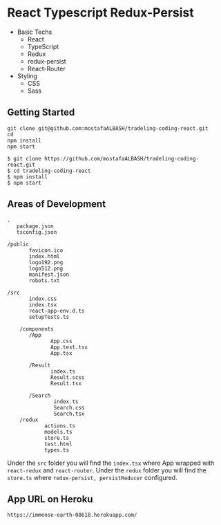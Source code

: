 # React Typescript Redux-Persist

* Basic Techs
  * React
   * TypeScript
  * Redux
  * redux-persist
  * React-Router
* Styling
  * CSS
  * Sass

## Getting Started


```shell
git clone git@github.com:mostafaALBASH/tradeling-coding-react.git 
cd 
npm install
npm start

$ git clone https://github.com/mostafaALBASH/tradeling-coding-react.git
$ cd tradeling-coding-react
$ npm install
$ npm start
```

## Areas of Development

```text
.
   package.json
   tsconfig.json
   
/public
       favicon.ico
       index.html
       logo192.png
       logo512.png
       manifest.json
       robots.txt
       
/src
       index.css
       index.tsx
       react-app-env.d.ts
       setupTests.ts
       
    /components
       /App
              App.css
              App.test.tsx
              App.tsx
              
       /Result
              index.ts
              Result.scss
              Result.tsx
              
       /Search
               index.ts
               Search.css
               Search.tsx
    /redux
            actions.ts
            models.ts
            store.ts
            test.html
            types.ts
```

Under the `src` folder you will find the `index.tsx` where App wrapped with `react-redux` and `react-router`.
Under the `redux` folder you will find the `store.ts` where `redux-persist, persistReducer` configured.

## App URL on Heroku

`https://immense-earth-08618.herokuapp.com/`
